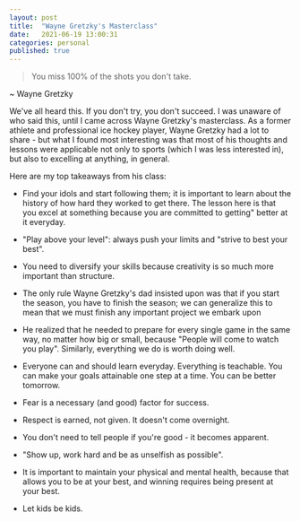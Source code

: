 ```yaml
---
layout: post
title:  "Wayne Gretzky's Masterclass"
date:   2021-06-19 13:00:31
categories: personal
published: true
---
```


> You miss 100% of the shots you don't take.

~ Wayne Gretzky

We've all heard this. If you don't try, you don't succeed. I was unaware of who said this, until I came across Wayne Gretzky's masterclass. As a former athlete and professional ice hockey player, Wayne Gretzky had a lot to share - but what I found most interesting was that most of his thoughts and lessons were applicable not only to sports (which I was less interested in), but also to excelling at anything, in general.

Here are my top takeaways from his class:

- Find your idols and start following them; it is important to learn about the history of how hard they worked to get there. The lesson here is that you excel at something because you are committed to getting" better at it everyday.

- "Play above your level": always push your limits and "strive to best your best".

- You need to diversify your skills because creativity is so much more important than structure.

- The only rule Wayne Gretzky's dad insisted upon was that if you start the season, you have to finish the season; we can generalize this to mean that we must finish any important project we embark upon

- He realized that he needed to prepare for every single game in the same way, no matter how big or small, because "People will come to watch you play". Similarly, everything we do is worth doing well.

- Everyone can and should learn everyday. Everything is teachable. You can make your goals attainable one step at a time. You can be better tomorrow.
 
- Fear is a necessary (and good) factor for success.

- Respect is earned, not given. It doesn't come overnight.

- You don't need to tell people if you're good - it becomes apparent.

- "Show up, work hard and be as unselfish as possible".

- It is important to maintain your physical and mental health, because that allows you to be at your best, and winning requires being present at your best.

- Let kids be kids.




